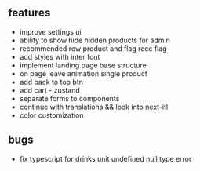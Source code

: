 ## features

- improve settings ui
- ability to show hide hidden products for admin
- recommended row product and flag recc flag
- add styles with inter font
- implement landing page base structure
- on page leave animation single product
- add back to top btn
- add cart - zustand
- separate forms to components
- continue with translations && look into next-itl
- color customization

## bugs

- fix typescript for drinks unit undefined null type error
